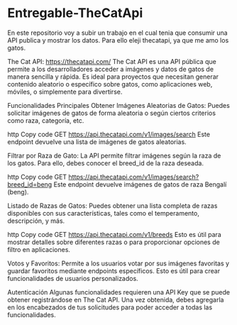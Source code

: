 # Entregable-TheCatApi
En este repositorio voy a subir un trabajo en el cual tenia que consumir una API publica y mostrar los datos. Para ello eleji thecatapi, ya que me amo los gatos.

The Cat API: https://thecatapi.com/
The Cat API es una API pública que permite a los desarrolladores acceder a imágenes y datos de gatos de manera sencilla y rápida. Es ideal para proyectos que necesitan generar contenido aleatorio o específico sobre gatos, como aplicaciones web, móviles, o simplemente para divertirse.

Funcionalidades Principales
Obtener Imágenes Aleatorias de Gatos: Puedes solicitar imágenes de gatos de forma aleatoria o según ciertos criterios como raza, categoría, etc.

http
Copy code
GET https://api.thecatapi.com/v1/images/search
Este endpoint devuelve una lista de imágenes de gatos aleatorias.

Filtrar por Raza de Gato: La API permite filtrar imágenes según la raza de los gatos. Para ello, debes conocer el breed_id de la raza deseada.

http
Copy code
GET https://api.thecatapi.com/v1/images/search?breed_id=beng
Este endpoint devuelve imágenes de gatos de raza Bengalí (beng).

Listado de Razas de Gatos: Puedes obtener una lista completa de razas disponibles con sus características, tales como el temperamento, descripción, y más.

http
Copy code
GET https://api.thecatapi.com/v1/breeds
Esto es útil para mostrar detalles sobre diferentes razas o para proporcionar opciones de filtro en aplicaciones.

Votos y Favoritos: Permite a los usuarios votar por sus imágenes favoritas y guardar favoritos mediante endpoints específicos. Esto es útil para crear funcionalidades de usuarios personalizados.

Autenticación
Algunas funcionalidades requieren una API Key que se puede obtener registrándose en The Cat API. Una vez obtenida, debes agregarla en los encabezados de tus solicitudes para poder acceder a todas las funcionalidades.
